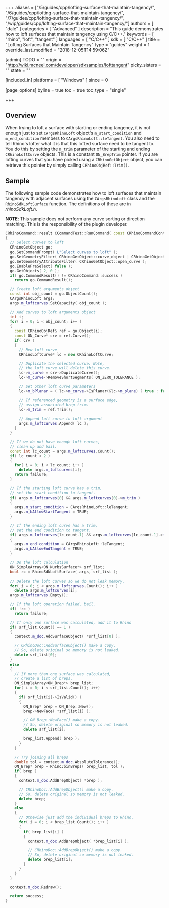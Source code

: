 +++
aliases = ["/5/guides/cpp/lofting-surface-that-maintain-tangency/", "/6/guides/cpp/lofting-surface-that-maintain-tangency/", "/7/guides/cpp/lofting-surface-that-maintain-tangency/", "/wip/guides/cpp/lofting-surface-that-maintain-tangency/"]
authors = [ "dale" ]
categories = [ "Advanced" ]
description = "This guide demonstrates how to loft surfaces that maintain tangency using C/C++."
keywords = [ "rhino", "loft", "tangent" ]
languages = [ "C/C++" ]
sdk = [ "C/C++" ]
title = "Lofting Surfaces that Maintain Tangency"
type = "guides"
weight = 1
override_last_modified = "2018-12-05T14:59:06Z"

[admin]
TODO = ""
origin = "http://wiki.mcneel.com/developer/sdksamples/lofttangent"
picky_sisters = ""
state = ""

[included_in]
platforms = [ "Windows" ]
since = 0

[page_options]
byline = true
toc = true
toc_type = "single"

+++

 
## Overview

When trying to loft a surface with starting or ending tangency, it is not enough just to set `CArgsRhinoLoft` object's `m_start_condition` and `m_end_condition` members to `CArgsRhinoLoft::leTangent`.  You also need to tell Rhino's lofter what it is that this lofted surface need to be tangent to.  You do this by setting the `m_trim` parameter of the starting and ending `CRhinoLoftCurve` objects.  This is a constant `ON_BrepTrim` pointer.  If you are lofting curves that you have picked using a `CRhinoGetObject` object, you can retrieve this pointer by simply calling `CRhinoObjRef::Trim()`.

## Sample

The following sample code demonstrates how to loft surfaces that maintain tangency with adjacent surfaces using the `CArgsRhinoLoft` class and the `RhinoSdkLoftSurface` function.  The definitions of these are in *rhinoSdkLoft.h*.

**NOTE**: This sample does not perform any curve sorting or direction matching.  This is the responsibility of the plugin developer.

```cpp
CRhinoCommand::result CCommandTest::RunCommand( const CRhinoCommandContext& context )
{
  // Select curves to loft
  CRhinoGetObject go;
  go.SetCommandPrompt( L"Select curves to loft" );
  go.SetGeometryFilter( CRhinoGetObject::curve_object | CRhinoGetObject::edge_object);
  go.SetGeometryAttributeFilter( CRhinoGetObject::open_curve );
  go.EnablePreSelect( false );
  go.GetObjects( 2, 0 );
  if( go.CommandResult() != CRhinoCommand::success )
    return go.CommandResult();

  // Create loft arguments object
  const int obj_count = go.ObjectCount();
  CArgsRhinoLoft args;
  args.m_loftcurves.SetCapacity( obj_count );

  // Add curves to loft arguments object
  int i;
  for( i = 0; i < obj_count; i++ )
  {
    const CRhinoObjRef& ref = go.Object(i);
    const ON_Curve* crv = ref.Curve();
    if( crv )
    {
      // New loft curve
      CRhinoLoftCurve* lc = new CRhinoLoftCurve;

      // Duplicate the selected curve. Note,
      // the loft curve will delete this curve.
      lc->m_curve = crv->DuplicateCurve();
      lc->m_curve->RemoveShortSegments( ON_ZERO_TOLERANCE );

      // Set other loft curve parameters
      lc->m_bPlanar = ( lc->m_curve->IsPlanar(&lc->m_plane) ? true : false );

      // If referenced geometry is a surface edge,
      // assign associated brep trim.
      lc->m_trim = ref.Trim();

      // Append loft curve to loft argument
      args.m_loftcurves.Append( lc );
    }
  }

  // If we do not have enough loft curves,
  // clean up and bail.
  const int lc_count = args.m_loftcurves.Count();
  if( lc_count < 2 )
  {
    for( i = 0; i < lc_count; i++ )
      delete args.m_loftcurves[i];
    return failure;
  }

  // If the starting loft curve has a trim,
  // set the start condition to tangent.
  if( args.m_loftcurves[0] && args.m_loftcurves[0]->m_trim )
  {
    args.m_start_condition = CArgsRhinoLoft::leTangent;
    args.m_bAllowStartTangent = TRUE;
  }

  // If the ending loft curve has a trim,
  // set the end condition to tangent.
  if( args.m_loftcurves[lc_count-1] && args.m_loftcurves[lc_count-1]->m_trim )
  {
    args.m_end_condition = CArgsRhinoLoft::leTangent;
    args.m_bAllowEndTangent = TRUE;
  }

  // Do the loft calculation
  ON_SimpleArray<ON_NurbsSurface*> srf_list;
  bool rc = RhinoSdkLoftSurface( args, srf_list );

  // Delete the loft curves so we do not leak memory.
  for( i = 0; i < args.m_loftcurves.Count(); i++ )
    delete args.m_loftcurves[i];
  args.m_loftcurves.Empty();

  // If the loft operation failed, bail.
  if( !rc )
    return failure;

  // If only one surface was calculated, add it to Rhino
  if( srf_list.Count() == 1 )
  {
    context.m_doc.AddSurfaceObject( *srf_list[0] );

    // CRhinoDoc::AddSurfaceObject() make a copy.
    // So, delete original so memory is not leaked.
    delete srf_list[0];
  }
  else
  {
    // If more than one surface was calculated,
    // create a list of breps.
    ON_SimpleArray<ON_Brep*> brep_list;
    for( i = 0; i < srf_list.Count(); i++)
    {
      if( srf_list[i]->IsValid() )
      {
        ON_Brep* brep = ON_Brep::New();
        brep->NewFace( *srf_list[i] );

        // ON_Brep::NewFace() make a copy.
        // So, delete original so memory is not leaked.
        delete srf_list[i];

        brep_list.Append( brep );
      }
    }

    // Try joining all breps
    double tol = context.m_doc.AbsoluteTolerance();
    ON_Brep* brep = RhinoJoinBreps( brep_list, tol );
    if( brep )
    {
      context.m_doc.AddBrepObject( *brep );

      // CRhinoDoc::AddBrepObject() make a copy.
      // So, delete original so memory is not leaked.
      delete brep;
    }
    else
    {
      // Othewise just add the individual breps to Rhino.
      for( i = 0; i < brep_list.Count(); i++ )
      {
        if( brep_list[i] )
        {
          context.m_doc.AddBrepObject( *brep_list[i] );

          // CRhinoDoc::AddBrepObject() make a copy.
          // So, delete original so memory is not leaked.
          delete brep_list[i];
        }
      }
    }
  }

  context.m_doc.Redraw();

  return success;
}
```
